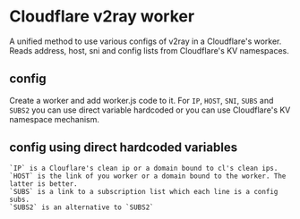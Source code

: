 # Cloudflare v2ray worker
A unified method to use various configs of v2ray in a Cloudflare's worker.
Reads address, host, sni and config lists from Cloudflare's KV namespaces.

config
------
Create a worker and add worker.js code to it. For `IP`, `HOST`, `SNI`, `SUBS` and `SUBS2` you can use direct variable hardcoded or you can use Cloudflare's KV namespace mechanism.

config using direct hardcoded variables
---------------------------------------
```
`IP` is a Clouflare's clean ip or a domain bound to cl's clean ips.
`HOST` is the link of you worker or a domain bound to the worker. The latter is better.
`SUBS` is a link to a subscription list which each line is a config subs.
`SUBS2` is an alternative to `SUBS2`
```

